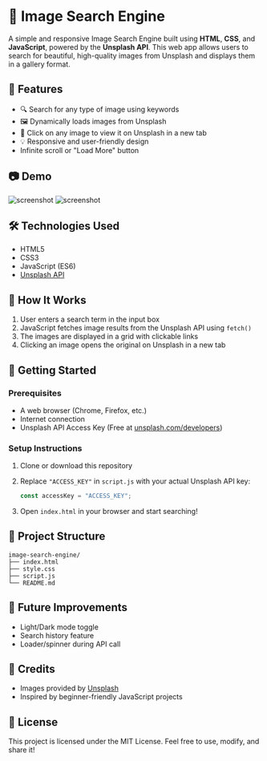 
# 🌄 Image Search Engine

A simple and responsive Image Search Engine built using **HTML**, **CSS**, and **JavaScript**, powered by the **Unsplash API**. This web app allows users to search for beautiful, high-quality images from Unsplash and displays them in a gallery format.

## 🚀 Features

- 🔍 Search for any type of image using keywords
- 🖼️ Dynamically loads images from Unsplash
- 📎 Click on any image to view it on Unsplash in a new tab
- 💡 Responsive and user-friendly design
- Infinite scroll or "Load More" button

## 📷 Demo

![screenshot](imges/desktopview.png)
![screenshot](imges/mobileview.png)

## 🛠️ Technologies Used

- HTML5
- CSS3
- JavaScript (ES6)
- [Unsplash API](https://unsplash.com/documentation)

## 🧠 How It Works

1. User enters a search term in the input box
2. JavaScript fetches image results from the Unsplash API using `fetch()`
3. The images are displayed in a grid with clickable links
4. Clicking an image opens the original on Unsplash in a new tab

## 🔑 Getting Started

### Prerequisites
- A web browser (Chrome, Firefox, etc.)
- Internet connection
- Unsplash API Access Key (Free at [unsplash.com/developers](https://unsplash.com/developers))

### Setup Instructions

1. Clone or download this repository
2. Replace `"ACCESS_KEY"` in `script.js` with your actual Unsplash API key:

   ```js
   const accessKey = "ACCESS_KEY";
   ```

3. Open `index.html` in your browser and start searching!

## 📁 Project Structure

```
image-search-engine/
├── index.html
├── style.css
├── script.js
└── README.md
```

## 📌 Future Improvements
- Light/Dark mode toggle
- Search history feature
- Loader/spinner during API call

## 🙌 Credits

- Images provided by [Unsplash](https://unsplash.com)
- Inspired by beginner-friendly JavaScript projects

## 📄 License

This project is licensed under the MIT License. Feel free to use, modify, and share it!
